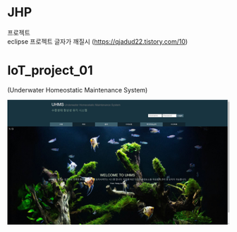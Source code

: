 JHP
=======
프로젝트<br/>
eclipse 프로젝트 글자가 깨질시 (https://qjadud22.tistory.com/10)

# IoT_project_01
(Underwater Homeostatic Maintenance System)

![](https://github.com/merapa/JHP/blob/master/web/img/webpage_preview.JPG)
